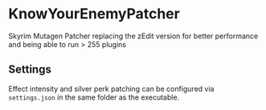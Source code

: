 # KnowYourEnemyPatcher
Skyrim Mutagen Patcher replacing the zEdit version for better performance and being able to run > 255 plugins

## Settings
Effect intensity and silver perk patching can be configured via `settings.json` in the same folder as the executable.
